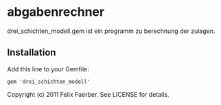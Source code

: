 # abgabenrechner

drei_schichten_modell.gem ist ein programm zu berechnung der zulagen.


## Installation
Add this line to your Gemfile:

```
gem 'drei_schichten_modell'
```



 


Copyright (c) 2011 Felix Faerber. See LICENSE for details.
